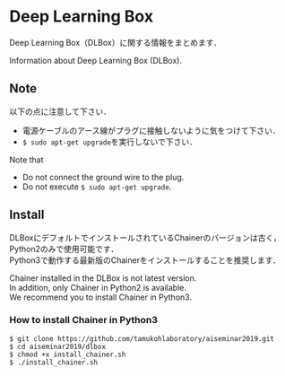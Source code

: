 # Deep Learning Box

Deep Learning Box（DLBox）に関する情報をまとめます．

Information about Deep Learning Box (DLBox).

## Note
以下の点に注意して下さい．

* 電源ケーブルのアース線がプラグに接触しないように気をつけて下さい．
* ```$ sudo apt-get upgrade```を実行しないで下さい．

Note that

* Do not connect the ground wire to the plug.
* Do not execute ```$ sudo apt-get upgrade```.


## Install
DLBoxにデフォルトでインストールされているChainerのバージョンは古く，Python2のみで使用可能です．  
Python3で動作する最新版のChainerをインストールすることを推奨します．

Chainer installed in the DLBox is not latest version.  
In addition, only Chainer in Python2 is available.  
We recommend you to install Chainer in Python3.

### How to install Chainer in Python3

```
$ git clone https://github.com/tamukohlaboratory/aiseminar2019.git
$ cd aiseminar2019/dlbox
$ chmod +x install_chainer.sh
$ ./install_chainer.sh
```